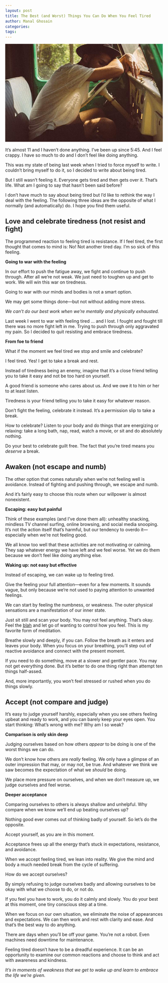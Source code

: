 ```yaml
---
layout: post
title: The Best (and Worst) Things You Can Do When You Feel Tired
author: Manal Ghosain
categories:
tags:
---
```


![Tired](/images/feeling-tired.jpg)

It’s almost 11 and I haven’t done anything. I’ve been up since 5:45. And I feel crappy. I have so much to do and I don’t feel like doing anything.

This was my state of being last week when I tried to force myself to write. I couldn’t bring myself to do it, so I decided to write about being tired. 

But I still wasn’t feeling it. Everyone gets tired and then gets over it. That’s life. What am I going to say that hasn’t been said before?

I don’t have much to say about being tired but I’d like to rethink the way I deal with the feeling. The following three ideas are the opposite of what I normally (and automatically) do. I hope you find them useful.

## Love and celebrate tiredness (not resist and fight)

The programmed reaction to feeling tired is resistance. If I feel tired, the first thought that comes to mind is: No! Not another tired day. I’m so sick of this feeling. 

**Going to war with the feeling**

In our effort to push the fatigue away, we fight and continue to push through. After all we’re not weak. We just need to toughen up and get to work. We will win this war on tiredness.

Going to war with our minds and bodies is not a smart option. 

We may get some things done—but not without adding more stress. 

_We can’t do our best work when we’re mentally and physically exhausted._

Last week I went to war with feeling tired … and I lost. I fought and fought till there was no more fight left in me. Trying to push through only aggravated my pain. So I decided to quit resisting and embrace tiredness.

**From foe to friend**

What if the moment we feel tired we stop and smile and celebrate? 

I feel tired. Yes! I get to take a break and rest. 

Instead of tiredness being an enemy, imagine that it’s a close friend telling you to take it easy and not be too hard on yourself. 

A good friend is someone who cares about us. And we owe it to him or her to at least listen.

Tiredness is your friend telling you to take it easy for whatever reason. 

Don’t fight the feeling, celebrate it instead. It’s a permission slip to take a break.

How to celebrate? Listen to your body and do things that are energizing or relaxing: take a long bath, nap, read, watch a movie, or sit and do absolutely nothing.

Do your best to celebrate guilt free. The fact that you’re tired means you _deserve_ a break.

## Awaken (not escape and numb)

The other option that comes naturally when we’re not feeling well is avoidance. Instead of fighting and pushing through, we escape and numb.

And it’s fairly easy to choose this route when our willpower is almost nonexistent. 

**Escaping: easy but painful**

Think of these examples (and I’ve done them all): unhealthy snacking, mindless TV channel surfing, online browsing, and social media snooping. It’s not the action itself that’s harmful, but our tendency to overdo it—especially when we’re not feeling good.

We all know too well that these activities are not motivating or calming. They sap whatever energy we have left and we feel worse. Yet we do them because we don’t feel like doing anything else.

**Waking up: not easy but effective** 

Instead of escaping, we can wake up to feeling tired. 

Give the feeling your full attention—even for a few moments. It sounds vague, but only because we’re not used to paying attention to unwanted feelings.

We can start by feeling the numbness, or weakness. The outer physical sensations are a manifestation of our inner state. 

Just sit still and scan your body. You may not feel anything. That’s okay. Feel the [blah](/the-blah-diary/) and let go of wanting to control how you feel. This is my favorite form of meditation. 

Breathe slowly and deeply, if you can. Follow the breath as it enters and leaves your body. When you focus on your breathing, you’ll step out of reactive avoidance and connect with the present moment.

If you need to do something, move at a slower and gentler pace. You may not get everything done. But it’s better to do one thing right than attempt ten things half-assed.

And, more importantly, you won’t feel stressed or rushed when you do things slowly.

## Accept (not compare and judge)

It’s easy to judge yourself harshly, especially when you see others feeling upbeat and ready to work, and you can barely keep your eyes open. You start thinking: What’s wrong with me? Why am I so weak?

**Comparison is only skin deep**

Judging ourselves based on how others _appear_ to be doing is one of the worst things we can do. 

We don’t know how others are _really_ feeling. We only have a glimpse of an outer impression that may, or may not, be true. And whatever we think we saw becomes the expectation of what we _should_ be doing.

We place more pressure on ourselves, and when we don’t measure up, we judge ourselves and feel worse. 

 **Deeper acceptance**

Comparing ourselves to others is always shallow and unhelpful.  Why compare when we know we’ll end up beating ourselves up? 

Nothing good ever comes out of thinking badly of yourself. So let’s do the opposite.

Accept yourself, as you are in this moment.

Acceptance frees up all the energy that’s stuck in expectations, resistance, and avoidance.

When we accept feeling tired, we lean into reality. We give the mind and body a much needed break from the cycle of suffering.

How do we accept ourselves?

By simply refusing to judge ourselves badly and allowing ourselves to be okay with what we choose to do, or not do.

If you feel you have to work, you do it calmly and slowly. You do your best at this moment, one tiny conscious step at a time. 

When we focus on our own situation, we eliminate the noise of appearances and expectations. We can then work and rest with clarity and ease. And that’s the best way to do anything.

There are days when you’ll be off your game. You’re not a robot. Even machines need downtime for maintenance.

Feeling tired doesn’t have to be a dreadful experience. It can be an opportunity to examine our common reactions and choose to think and act with awareness and kindness.

_It’s in moments of weakness that we get to wake up and learn to embrace the life we’re given._